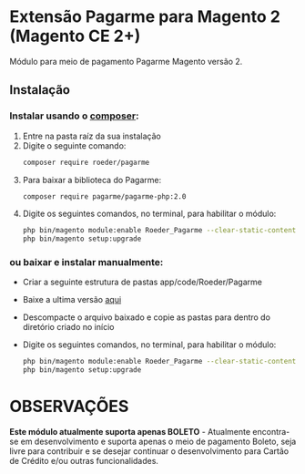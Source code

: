 # Extensão Pagarme para Magento 2 (Magento CE 2+)
Módulo para meio de pagamento Pagarme Magento versão 2. 

## Instalação
### Instalar usando o [composer](https://getcomposer.org/):

1. Entre na pasta raíz da sua instalação
2. Digite o seguinte comando:
    ```bash
    composer require roeder/pagarme
    ```
3. Para baixar a biblioteca do Pagarme:
    ```bash
    composer require pagarme/pagarme-php:2.0
    ```
4. Digite os seguintes comandos, no terminal, para habilitar o módulo:
    ```bash
    php bin/magento module:enable Roeder_Pagarme --clear-static-content
    php bin/magento setup:upgrade
    ```
### ou baixar e instalar manualmente:


* Criar a seguinte estrutura de pastas app/code/Roeder/Pagarme
* Baixe a ultima versão [aqui](https://codeload.github.com/brunoroeder/magento2-Pagarme/zip/master)
* Descompacte o arquivo baixado e copie as pastas para dentro do diretório criado no início
* Digite os seguintes comandos, no terminal, para habilitar o módulo:

    ```bash
    php bin/magento module:enable Roeder_Pagarme --clear-static-content
    php bin/magento setup:upgrade
    ```
    

OBSERVAÇÕES
===========

**Este módulo atualmente suporta apenas BOLETO** - Atualmente encontra-se em desenvolvimento e suporta apenas o meio de pagamento Boleto, seja livre para contribuir e se desejar continuar o desenvolvimento para Cartão de Crédito e/ou outras funcionalidades.
